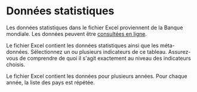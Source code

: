 # Données statistiques

Les données statistiques dans le fichier Excel proviennent de la Banque mondiale. Les données peuvent être [consultées en ligne](http://databank.worldbank.org/data/reports.aspx?Code=SP.POP.TOTL&id=1ff4a498&report_name=Popular-Indicators&populartype=series&ispopular=y).

Le fichier Excel contient les données statistiques ainsi que les méta-données. Sélectionnez un ou plusieurs indicateurs de ce tableau. Assurez-vous de comprendre de quoi il s'agit exactement au niveau des indicateurs choisis.

Le fichier Excel contient les données pour plusieurs années. Pour chaque année, la liste des pays est répétée.